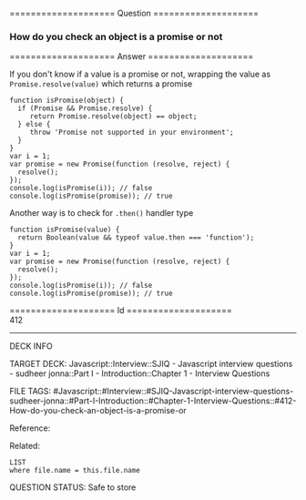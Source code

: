==================== Question ====================  

### How do you check an object is a promise or not  

==================== Answer ====================  

If you don't know if a value is a promise or not, wrapping the value as `Promise.resolve(value)` which returns a promise

<!-- codeblock-start -->
<pre><code class="hljs language-javascript"><span class="hljs-keyword">function</span> <span class="hljs-title function_">isPromise</span>(<span class="hljs-params">object</span>) {
  <span class="hljs-keyword">if</span> (<span class="hljs-title class_">Promise</span> &#x26;&#x26; <span class="hljs-title class_">Promise</span>.<span class="hljs-property">resolve</span>) {
     <span class="hljs-keyword">return</span> <span class="hljs-title class_">Promise</span>.<span class="hljs-title function_">resolve</span>(object) == object;
  } <span class="hljs-keyword">else</span> {
     <span class="hljs-keyword">throw</span> <span class="hljs-string">'Promise not supported in your environment'</span>;
  }
}
<span class="hljs-keyword">var</span> i = <span class="hljs-number">1</span>;
<span class="hljs-keyword">var</span> promise = <span class="hljs-keyword">new</span> <span class="hljs-title class_">Promise</span>(<span class="hljs-keyword">function</span> (<span class="hljs-params">resolve, reject</span>) {
  <span class="hljs-title function_">resolve</span>();
});
<span class="hljs-variable language_">console</span>.<span class="hljs-title function_">log</span>(<span class="hljs-title function_">isPromise</span>(i)); <span class="hljs-comment">// false</span>
<span class="hljs-variable language_">console</span>.<span class="hljs-title function_">log</span>(<span class="hljs-title function_">isPromise</span>(promise)); <span class="hljs-comment">// true</span>
</code></pre>
<!-- codeblock-end -->

Another way is to check for `.then()` handler type

<!-- codeblock-start -->
<pre><code class="hljs language-javascript"><span class="hljs-keyword">function</span> <span class="hljs-title function_">isPromise</span>(<span class="hljs-params">value</span>) {
  <span class="hljs-keyword">return</span> <span class="hljs-title class_">Boolean</span>(value &#x26;&#x26; <span class="hljs-keyword">typeof</span> value.<span class="hljs-property">then</span> === <span class="hljs-string">'function'</span>);
}
<span class="hljs-keyword">var</span> i = <span class="hljs-number">1</span>;
<span class="hljs-keyword">var</span> promise = <span class="hljs-keyword">new</span> <span class="hljs-title class_">Promise</span>(<span class="hljs-keyword">function</span> (<span class="hljs-params">resolve, reject</span>) {
  <span class="hljs-title function_">resolve</span>();
});
<span class="hljs-variable language_">console</span>.<span class="hljs-title function_">log</span>(<span class="hljs-title function_">isPromise</span>(i)); <span class="hljs-comment">// false</span>
<span class="hljs-variable language_">console</span>.<span class="hljs-title function_">log</span>(<span class="hljs-title function_">isPromise</span>(promise)); <span class="hljs-comment">// true</span>
</code></pre>
<!-- codeblock-end -->

==================== Id ====================  
412

---

DECK INFO

TARGET DECK: Javascript::Interview::SJIQ - Javascript interview questions - sudheer jonna::Part I - Introduction::Chapter 1 - Interview Questions

FILE TAGS: #Javascript::#Interview::#SJIQ-Javascript-interview-questions-sudheer-jonna::#Part-I-Introduction::#Chapter-1-Interview-Questions::#412-How-do-you-check-an-object-is-a-promise-or

Reference:

Related:

```dataview
LIST
where file.name = this.file.name
```

QUESTION STATUS: Safe to store
